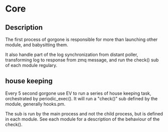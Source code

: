 # Core

## Description

The first process of gorgone is responsible for more than launching other module, and babysitting them.

It also handle part of the log synchronization from distant poller, transforming log to response from zmq message, 
and run the check() sub of each module regulary.

## house keeping
Every 5 second gorgone use EV to run a series of house keeping task, orchestrated by periodic_exec().
It will run a "check()" sub defined by the module, generally hooks.pm.

The sub is run by the main process and not the child process, but is defined in each module. See each module for a description of the behaviour of the check().
